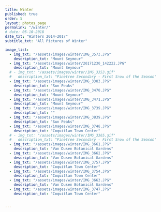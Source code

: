 ```yaml
---
title: Winter  
published: true
order: 5
layout: photos_page
permalink: "/winter/"
# date: 05-10-2018
date_txt: "Winters 2014-2017"
subtitle_txt: "All Pictures of Winter"

image_list:
  - img_txt: "/assets/images/winter/IMG_3573.JPG"
    description_txt: "Mount Seymour"
  - img_txt: "/assets/images/winter/20171230_142222.JPG"
    description_txt: "Mount Seymour"
  # - img_txt: "/assets/images/winter/IMG_3353.gif"
  #   description_txt: "Pinetree Secondary - First Snow of the Season"
  - img_txt: "/assets/images/winter/IMG_3383.JPG"
    description_txt: "Sun Peaks"
  - img_txt: "/assets/images/winter/IMG_3470.JPG"
    description_txt: "Mount Seymour"
  - img_txt: "/assets/images/winter/IMG_3471.JPG"
    description_txt: "Mount Seymour"
  - img_txt: "/assets/images/winter/IMG_3739.JPG"
    description_txt: ""
  - img_txt: "/assets/images/winter/IMG_3839.JPG"
    description_txt: "Sun Peaks"
  - img_txt: "/assets/images/winter/IMG_3748.JPG"
    description_txt: "Coquitlam Town Center"
  # - img_txt: "/assets/images/winter/IMG_3365.gif"
  #   description_txt: "Pinetree Secondary - First Snow of the Season"
  - img_txt: "/assets/images/winter/IMG_3661.JPG"
    description_txt: "Van Dusen Botanical Gardens"
  - img_txt: "/assets/images/winter/IMG_3662.JPG"
    description_txt: "Van Dusen Botanical Gardens"
  - img_txt: "/assets/images/winter/IMG_3757.JPG"
    description_txt: "Coquitlam Town Center"
  - img_txt: "/assets/images/winter/IMG_3754.JPG"
    description_txt: "Coquitlam Town Center"
  - img_txt: "/assets/images/winter/IMG_3663.JPG"
    description_txt: "Van Dusen Botanical Gardens"
  - img_txt: "/assets/images/winter/IMG_3747.JPG"
    description_txt: "Coquitlam Town Center"


---
```

